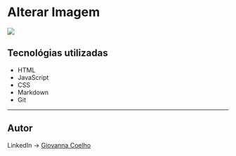 ﻿# Alterar Imagem
![](./assets/meu.site1.png)

## Tecnológias utilizadas
- HTML
- JavaScript
- CSS
- Markdown
- Git
___

## Autor
LinkedIn -> [Giovanna Coelho](https://www.linkedin.com/in/giovanna-gilio-479505327/)
